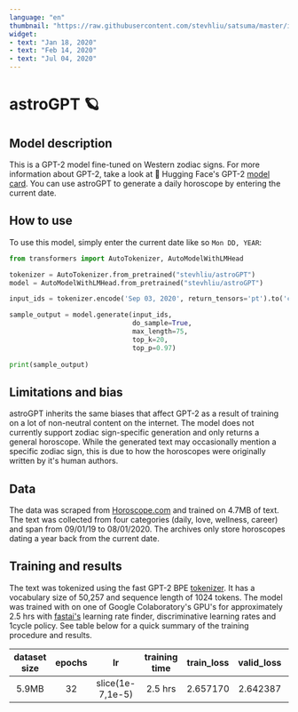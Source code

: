 ```yaml
---
language: "en"
thumbnail: "https://raw.githubusercontent.com/stevhliu/satsuma/master/images/astroGPT-thumbnail.png"
widget:
- text: "Jan 18, 2020"
- text: "Feb 14, 2020"
- text: "Jul 04, 2020"
---
```


# astroGPT 🪐

## Model description

This is a GPT-2 model fine-tuned on Western zodiac signs. For more information about GPT-2, take a look at 🤗 Hugging Face's GPT-2 [model card](https://huggingface.co/gpt2). You can use astroGPT to generate a daily horoscope by entering the current date.

## How to use

To use this model, simply enter the current date like so `Mon DD, YEAR`:

```python
from transformers import AutoTokenizer, AutoModelWithLMHead

tokenizer = AutoTokenizer.from_pretrained("stevhliu/astroGPT")
model = AutoModelWithLMHead.from_pretrained("stevhliu/astroGPT")

input_ids = tokenizer.encode('Sep 03, 2020', return_tensors='pt').to('cuda')

sample_output = model.generate(input_ids,
                               do_sample=True, 
                               max_length=75,
                               top_k=20, 
                               top_p=0.97)
                                
print(sample_output)
```

## Limitations and bias

astroGPT inherits the same biases that affect GPT-2 as a result of training on a lot of non-neutral content on the internet. The model does not currently support zodiac sign-specific generation and only returns a general horoscope. While the generated text may occasionally mention a specific zodiac sign, this is  due to how the horoscopes were originally written by it's human authors.

## Data

The data was scraped from [Horoscope.com](https://www.horoscope.com/us/index.aspx) and trained on 4.7MB of text. The text was collected from four categories (daily, love, wellness, career) and span from 09/01/19 to 08/01/2020. The archives only store horoscopes dating a year back from the current date.

## Training and results

The text was tokenized using the fast GPT-2 BPE [tokenizer](https://huggingface.co/transformers/model_doc/gpt2.html#gpt2tokenizerfast). It has a vocabulary size of 50,257 and sequence length of 1024 tokens. The model was trained with on one of Google Colaboratory's GPU's for approximately 2.5 hrs with [fastai's](https://docs.fast.ai/) learning rate finder, discriminative learning rates and 1cycle policy. See table below for a quick summary of the training procedure and results.

| dataset size  | epochs | lr                | training time | train_loss | valid_loss | perplexity | 
|:-------------:|:------:|:-----------------:|:-------------:|:----------:|:----------:|:----------:|
| 5.9MB         |32      | slice(1e-7,1e-5)  | 2.5 hrs       | 2.657170   | 2.642387   | 14.046692	|

